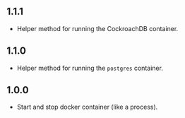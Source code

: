 ## 1.1.1

- Helper method for running the CockroachDB container.

## 1.1.0

- Helper method for running the `postgres` container.

## 1.0.0

- Start and stop docker container (like a process).

